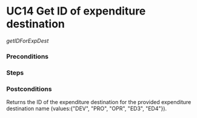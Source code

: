 # UC14 Get ID of expenditure destination
<i>getIDForExpDest</i>

### Preconditions
### Steps

### Postconditions
Returns the ID of the expenditure destination for the provided expenditure 
destination name (values:{"DEV", "PRO", "OPR", "ED3", "ED4"}).


